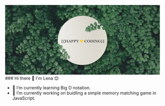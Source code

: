 
<img src="./src/img/github-banner.jpg" alt="banner" />
### Hi there 👋 I'm Lena 😊

- 🌱 I’m currently learning Big O notation.
- 🔭 I’m currently working on buidling a simple memory matching game in JavaScript.

<!--
**lena0128/lena0128** is a ✨ _special_ ✨ repository because its `README.md` (this file) appears on your GitHub profile.

Here are some ideas to get you started:

- 🔭 I’m currently working on ...
- 🌱 I’m currently learning ...
- 👯 I’m looking to collaborate on ...
- 🤔 I’m looking for help with ...
- 💬 Ask me about ...
- 📫 How to reach me: ...
- 😄 Pronouns: ...
- ⚡ Fun fact: ...
-->
